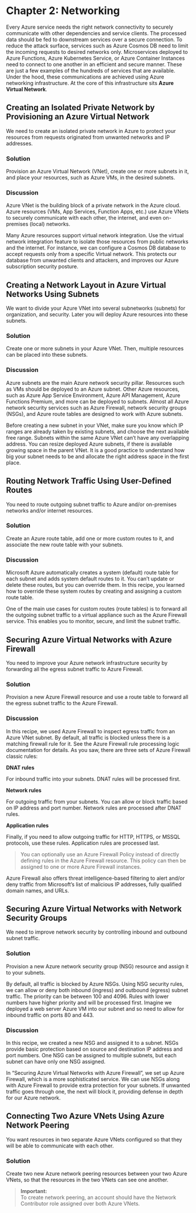 # Chapter 2: Networking

Every Azure service needs the right network connectivity to securely communicate with other dependencies and service clients. 
The processed data should be fed to downstream services over a secure connection. 
To reduce the attack surface, services such as Azure Cosmos DB need to limit the incoming requests to desired networks only. 
Microservices deployed to Azure Functions, Azure Kubernetes Service, 
or Azure Container Instances need to connect to one another in an efficient and secure manner. 
These are just a few examples of the hundreds of services that are available. 
Under the hood, these communications are achieved using Azure networking infrastructure. 
At the core of this infrastructure sits **Azure Virtual Network**.

## Creating an Isolated Private Network by Provisioning an Azure Virtual Network

We need to create an isolated private network in Azure to protect your resources 
from requests originated from unwanted networks and IP addresses.

### Solution

Provision an Azure Virtual Network (VNet), create one or more subnets in it, 
and place your resources, such as Azure VMs, in the desired subnets.

### Discussion

Azure VNet is the building block of a private network in the Azure cloud.  
Azure resources (VMs, App Services, Function Apps, etc.) use Azure VNets 
to securely communicate with each other, the internet, and even on-premises (local) networks.

Many Azure resources support virtual network integration. 
Use the virtual network integration feature to isolate those resources from public networks and the internet. 
For instance, we can configure a Cosmos DB database to accept requests only from a specific Virtual network. 
This protects our database from unwanted clients and attackers, and improves our Azure subscription security posture.

## Creating a Network Layout in Azure Virtual Networks Using Subnets

We want to divide your Azure VNet into several subnetworks (subnets) for organization, 
and security. Later you will deploy Azure resources into these subnets.

### Solution

Create one or more subnets in your Azure VNet. 
Then, multiple resources can be placed into these subnets.

### Discussion

Azure subnets are the main Azure network security pillar. 
Resources such as VMs should be deployed to an Azure subnet. 
Other Azure resources, such as Azure App Service Environment, 
Azure API Management, Azure Functions Premium, and more 
can be deployed to subnets. 
Almost all Azure network security services such as Azure Firewall, 
network security groups (NSGs), and Azure route tables 
are designed to work with Azure subnets.

Before creating a new subnet in your VNet, 
make sure you know which IP ranges are already taken by existing subnets, 
and choose the next available free range. 
Subnets within the same Azure VNet can’t have any overlapping address. 
You can resize deployed Azure subnets, 
if there is available growing space in the parent VNet. 
It is a good practice to understand how big your subnet needs to be 
and allocate the right address space in the first place.

## Routing Network Traffic Using User-Defined Routes

You need to route outgoing subnet traffic to Azure and/or on-premises networks and/or internet resources.

### Solution

Create an Azure route table, add one or more custom routes to it, and associate the new route table with your subnets.

### Discussion

Microsoft Azure automatically creates a system (default) route table for each subnet and adds system default routes to it. You can’t update or delete these routes, but you can override them. In this recipe, you learned how to override these system routes by creating and assigning a custom route table.

One of the main use cases for custom routes (route tables) is to forward all the outgoing subnet traffic to a virtual appliance such as the Azure Firewall service. This enables you to monitor, secure, and limit the subnet traffic.

## Securing Azure Virtual Networks with Azure Firewall

You need to improve your Azure network infrastructure security by forwarding all the egress subnet traffic to Azure Firewall.

### Solution

Provision a new Azure Firewall resource and use a route table to forward all the egress subnet traffic to the Azure Firewall.

### Discussion

In this recipe, we used Azure Firewall to inspect egress traffic from an Azure VNet subnet. By default, all traffic is blocked unless there is a matching firewall rule for it. See the Azure Firewall rule processing logic documentation for details. As you saw, there are three sets of Azure Firewall classic rules:

**DNAT rules**

For inbound traffic into your subnets. DNAT rules will be processed first.

**Network rules**

For outgoing traffic from your subnets. You can allow or block traffic based on IP address and port number. Network rules are processed after DNAT rules.

**Application rules**

Finally, if you need to allow outgoing traffic for HTTP, HTTPS, or MSSQL protocols, use these rules. Application rules are processed last.

> You can optionally use an Azure Firewall Policy instead of directly defining rules in the Azure Firewall resource. This policy can then be assigned to one or more Azure Firewall instances.

Azure Firewall also offers threat intelligence-based filtering to alert and/or deny traffic from Microsoft’s list of malicious IP addresses, fully qualified domain names, and URLs.

## Securing Azure Virtual Networks with Network Security Groups

We need to improve network security by controlling inbound and outbound subnet traffic.

### Solution

Provision a new Azure network security group (NSG) resource and assign it to your subnets.

By default, all traffic is blocked by Azure NSGs. 
Using NSG security rules, we can allow or deny both inbound (ingress) and outbound (egress) subnet traffic. 
The priority can be between 100 and 4096. Rules with lower numbers have higher priority and will be processed first. 
Imagine we deployed a web server Azure VM into our subnet and so need to allow for inbound traffic on  ports 80 and 443.

### Discussion

In this recipe, we created a new NSG and assigned it to a subnet. 
NSGs provide basic protection based on source and destination IP address and port numbers. 
One NSG can be assigned to multiple subnets, but each subnet can have only one NSG assigned.

In “Securing Azure Virtual Networks with Azure Firewall”, we set up Azure Firewall, which is a more sophisticated service. 
We can use NSGs along with Azure Firewall to provide extra protection for your subnets. 
If unwanted traffic goes through one, the next will block it, providing defense in depth for our Azure network.

## Connecting Two Azure VNets Using Azure Network Peering

You want resources in two separate Azure VNets configured so that they will be able to communicate with each other.

### Solution

Create two new Azure network peering resources between your two Azure VNets, so that the resources in the two  VNets can see one another.

> **Important:**  
> To create network peering, an account should have the Network Contributor role assigned over both Azure VNets.

